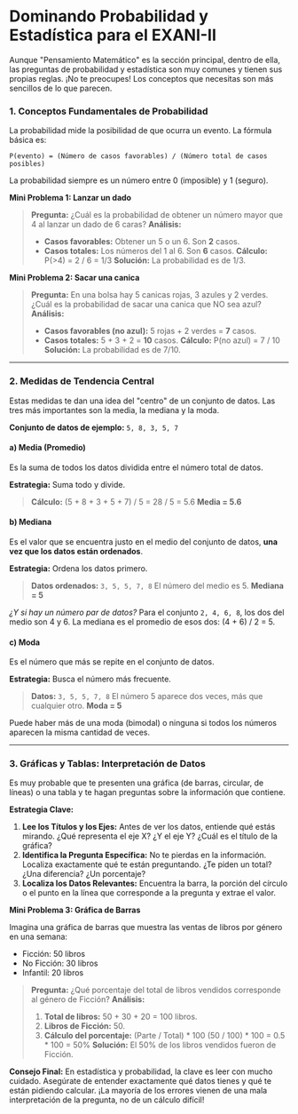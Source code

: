 # Dominando Probabilidad y Estadística para el EXANI-II

Aunque "Pensamiento Matemático" es la sección principal, dentro de ella, las preguntas de probabilidad y estadística son muy comunes y tienen sus propias reglas. ¡No te preocupes! Los conceptos que necesitas son más sencillos de lo que parecen.

### 1. Conceptos Fundamentales de Probabilidad

La probabilidad mide la posibilidad de que ocurra un evento. La fórmula básica es:

`P(evento) = (Número de casos favorables) / (Número total de casos posibles)`

La probabilidad siempre es un número entre 0 (imposible) y 1 (seguro).

**Mini Problema 1: Lanzar un dado**
> **Pregunta:** ¿Cuál es la probabilidad de obtener un número mayor que 4 al lanzar un dado de 6 caras?
> **Análisis:**
> - **Casos favorables:** Obtener un 5 o un 6. Son **2** casos.
> - **Casos totales:** Los números del 1 al 6. Son **6** casos.
> **Cálculo:** P(>4) = 2 / 6 = 1/3
> **Solución:** La probabilidad es de 1/3.

**Mini Problema 2: Sacar una canica**
> **Pregunta:** En una bolsa hay 5 canicas rojas, 3 azules y 2 verdes. ¿Cuál es la probabilidad de sacar una canica que NO sea azul?
> **Análisis:**
> - **Casos favorables (no azul):** 5 rojas + 2 verdes = **7** casos.
> - **Casos totales:** 5 + 3 + 2 = **10** casos.
> **Cálculo:** P(no azul) = 7 / 10
> **Solución:** La probabilidad es de 7/10.

---

### 2. Medidas de Tendencia Central

Estas medidas te dan una idea del "centro" de un conjunto de datos. Las tres más importantes son la media, la mediana y la moda.

**Conjunto de datos de ejemplo:** `5, 8, 3, 5, 7`

#### a) Media (Promedio)
Es la suma de todos los datos dividida entre el número total de datos.

**Estrategia:** Suma todo y divide.
> **Cálculo:** (5 + 8 + 3 + 5 + 7) / 5 = 28 / 5 = 5.6
> **Media = 5.6**

#### b) Mediana
Es el valor que se encuentra justo en el medio del conjunto de datos, **una vez que los datos están ordenados**.

**Estrategia:** Ordena los datos primero.
> **Datos ordenados:** `3, 5, 5, 7, 8`
> El número del medio es 5.
> **Mediana = 5**

*¿Y si hay un número par de datos?*
Para el conjunto `2, 4, 6, 8`, los dos del medio son 4 y 6. La mediana es el promedio de esos dos: (4 + 6) / 2 = 5.

#### c) Moda
Es el número que más se repite en el conjunto de datos.

**Estrategia:** Busca el número más frecuente.
> **Datos:** `3, 5, 5, 7, 8`
> El número 5 aparece dos veces, más que cualquier otro.
> **Moda = 5**

Puede haber más de una moda (bimodal) o ninguna si todos los números aparecen la misma cantidad de veces.

---

### 3. Gráficas y Tablas: Interpretación de Datos

Es muy probable que te presenten una gráfica (de barras, circular, de líneas) o una tabla y te hagan preguntas sobre la información que contiene.

**Estrategia Clave:**
1.  **Lee los Títulos y los Ejes:** Antes de ver los datos, entiende qué estás mirando. ¿Qué representa el eje X? ¿Y el eje Y? ¿Cuál es el título de la gráfica?
2.  **Identifica la Pregunta Específica:** No te pierdas en la información. Localiza exactamente qué te están preguntando. ¿Te piden un total? ¿Una diferencia? ¿Un porcentaje?
3.  **Localiza los Datos Relevantes:** Encuentra la barra, la porción del círculo o el punto en la línea que corresponde a la pregunta y extrae el valor.

**Mini Problema 3: Gráfica de Barras**

Imagina una gráfica de barras que muestra las ventas de libros por género en una semana:
- Ficción: 50 libros
- No Ficción: 30 libros
- Infantil: 20 libros

> **Pregunta:** ¿Qué porcentaje del total de libros vendidos corresponde al género de Ficción?
> **Análisis:**
> 1. **Total de libros:** 50 + 30 + 20 = 100 libros.
> 2. **Libros de Ficción:** 50.
> 3. **Cálculo del porcentaje:** (Parte / Total) * 100
>    (50 / 100) * 100 = 0.5 * 100 = 50%
> **Solución:** El 50% de los libros vendidos fueron de Ficción.

**Consejo Final:** En estadística y probabilidad, la clave es leer con mucho cuidado. Asegúrate de entender exactamente qué datos tienes y qué te están pidiendo calcular. ¡La mayoría de los errores vienen de una mala interpretación de la pregunta, no de un cálculo difícil!
